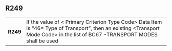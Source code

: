 ## R249
<table>
 <tr>
  <th>
   R249
  </th>
  <td>
   If the value of &lt; Primary Criterion Type Code&gt; Data Item is “46= Type of Transport”, then an existing &lt;Transport Mode Code&gt; in the list of BC67 -TRANSPORT MODES shall be used
  </td>
 </tr>
</table>

